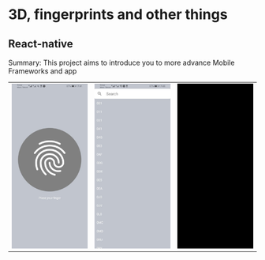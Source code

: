 # 3D, fingerprints and other things
## React-native

  Summary: This project aims to introduce you to more advance Mobile Frameworks and
app


<table>
  <tr>
    <td valign="top"><img src="https://github.com/nhakkaou/swifty-proteins/blob/main/Screens/LoginPage.jpeg" width=250/></td>
    <td valign="top"><img src="https://github.com/nhakkaou/swifty-proteins/blob/main/Screens/List.jpeg" width=250/></td>
      <td valign="top">
      <img src="https://github.com/nhakkaou/swifty-proteins/blob/main/Screens/ezgif-4-8de597c31b8f.gif" width=250/>
    </td>
  </tr>
</table>
